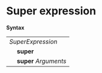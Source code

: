 # Super expression

**Syntax**

<table>
    <tr>
        <td colspan="2"><i>SuperExpression</i></td>
    </tr>
    <tr>
        <td>&nbsp;</td><td><b>super</b></td>
    </tr>
    <tr>
        <td>&nbsp;</td><td><b>super</b> <i>Arguments</i></td>
    </tr>
</table>